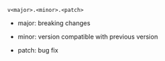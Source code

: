 ```v<major>.<minor>.<patch>```

- major: breaking changes

- minor: version compatible with previous version

- patch: bug fix